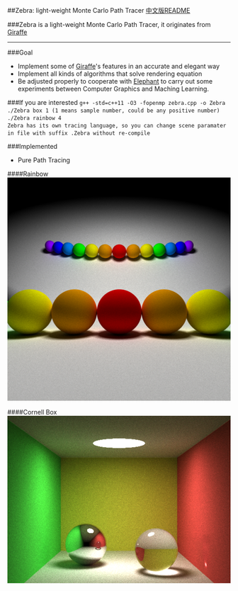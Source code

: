 ##Zebra: light-weight Monte Carlo Path Tracer
[中文版README](./README.md)

###Zebra is a light-weight Monte Carlo Path Tracer, it originates from [Giraffe](https://www.github.com/UncP/Giraffe)

***

###Goal
* Implement some of  [Giraffe](https://www.github.com/UncP/Giraffe)'s features in an accurate and elegant way
* Implement all kinds of algorithms that solve rendering equation 
* Be adjusted properly to cooperate with [Elephant](https://www.github.com/UncP/Elephant) to carry out some experiments between Computer Graphics and Maching Learning.


###If you are interested
`g++ -std=c++11 -O3 -fopenmp zebra.cpp -o Zebra`  
`./Zebra box 1 (1 means sample number, could be any positive number)`  
`./Zebra rainbow 4`  
`Zebra has its own tracing language, so you can change scene paramater in file with suffix .Zebra without re-compile`

###Implemented
* Pure Path Tracing

####Rainbow
![](./image/rainbow.png)


####Cornell Box
![](./image/box.bmp)

